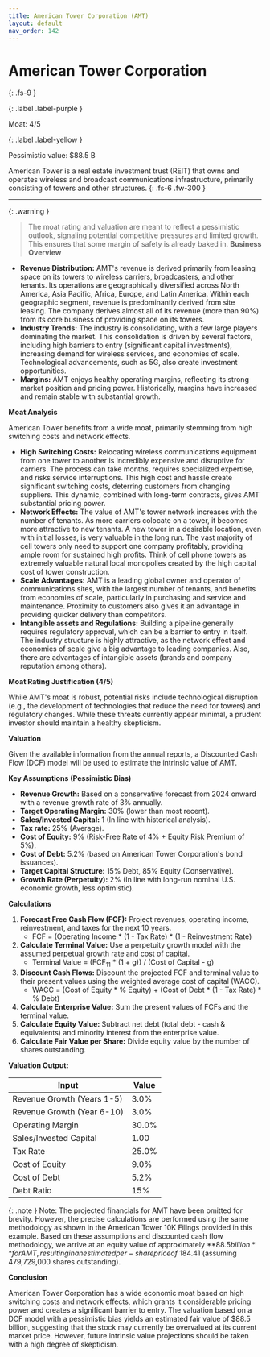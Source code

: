 ```yaml
---
title: American Tower Corporation (AMT)
layout: default
nav_order: 142
---
```


# American Tower Corporation
{: .fs-9 }

{: .label .label-purple }

Moat: 4/5

{: .label .label-yellow }

Pessimistic value: $88.5 B

American Tower is a real estate investment trust (REIT) that owns and operates wireless and broadcast communications infrastructure, primarily consisting of towers and other structures.
{: .fs-6 .fw-300 }

---

{: .warning } 
>The moat rating and valuation are meant to reflect a pessimistic outlook, signaling potential competitive pressures and limited growth. This ensures that some margin of safety is already baked in.
**Business Overview**

* **Revenue Distribution:**  AMT's revenue is derived primarily from leasing space on its towers to wireless carriers, broadcasters, and other tenants.  Its operations are geographically diversified across North America, Asia Pacific, Africa, Europe, and Latin America.  Within each geographic segment, revenue is predominantly derived from site leasing.  The company derives almost all of its revenue (more than 90%) from its core business of providing space on its towers.
* **Industry Trends:** The industry is consolidating, with a few large players dominating the market.  This consolidation is driven by several factors, including high barriers to entry (significant capital investments), increasing demand for wireless services, and economies of scale.  Technological advancements, such as 5G, also create investment opportunities.
* **Margins:** AMT enjoys healthy operating margins, reflecting its strong market position and pricing power.  Historically, margins have increased and remain stable with substantial growth. 

**Moat Analysis**

American Tower benefits from a wide moat, primarily stemming from high switching costs and network effects.

* **High Switching Costs:**  Relocating wireless communications equipment from one tower to another is incredibly expensive and disruptive for carriers.  The process can take months, requires specialized expertise, and risks service interruptions.  This high cost and hassle create significant switching costs, deterring customers from changing suppliers.  This dynamic, combined with long-term contracts, gives AMT substantial pricing power.
* **Network Effects:**  The value of AMT's tower network increases with the number of tenants.  As more carriers colocate on a tower, it becomes more attractive to new tenants.  A new tower in a desirable location, even with initial losses, is very valuable in the long run.  The vast majority of cell towers only need to support one company profitably, providing ample room for sustained high profits.  Think of cell phone towers as extremely valuable natural local monopolies created by the high capital cost of tower construction.
* **Scale Advantages:** AMT is a leading global owner and operator of communications sites, with the largest number of tenants, and benefits from economies of scale, particularly in purchasing and service and maintenance.  Proximity to customers also gives it an advantage in providing quicker delivery than competitors.
* **Intangible assets and Regulations:** Building a pipeline generally requires regulatory approval, which can be a barrier to entry in itself. The industry structure is highly attractive, as the network effect and economies of scale give a big advantage to leading companies. Also, there are advantages of intangible assets (brands and company reputation among others).

**Moat Rating Justification (4/5)**

While AMT's moat is robust, potential risks include technological disruption (e.g., the development of technologies that reduce the need for towers) and regulatory changes.  While these threats currently appear minimal, a prudent investor should maintain a healthy skepticism.

**Valuation**

Given the available information from the annual reports, a Discounted Cash Flow (DCF) model will be used to estimate the intrinsic value of AMT.

**Key Assumptions (Pessimistic Bias)**

* **Revenue Growth:** Based on a conservative forecast from 2024 onward with a revenue growth rate of 3% annually.
* **Target Operating Margin:**  30% (lower than most recent).
* **Sales/Invested Capital:** 1 (In line with historical analysis).
* **Tax rate:** 25% (Average).
* **Cost of Equity:** 9% (Risk-Free Rate of 4% + Equity Risk Premium of 5%).
* **Cost of Debt:** 5.2% (based on American Tower Corporation's bond issuances).
* **Target Capital Structure:** 15% Debt, 85% Equity (Conservative).
* **Growth Rate (Perpetuity):** 2% (In line with long-run nominal U.S. economic growth, less optimistic).

**Calculations**

1. **Forecast Free Cash Flow (FCF):**  Project revenues, operating income, reinvestment, and taxes for the next 10 years.
    * FCF = (Operating Income * (1 - Tax Rate) * (1 - Reinvestment Rate)
2. **Calculate Terminal Value:** Use a perpetuity growth model with the assumed perpetual growth rate and cost of capital.
    * Terminal Value = (FCF<sub>11</sub> * (1 + g)) / (Cost of Capital - g)
3. **Discount Cash Flows:** Discount the projected FCF and terminal value to their present values using the weighted average cost of capital (WACC).
    * WACC = (Cost of Equity * % Equity) + (Cost of Debt * (1 - Tax Rate) * % Debt)
4. **Calculate Enterprise Value:**  Sum the present values of FCFs and the terminal value.
5. **Calculate Equity Value:**  Subtract net debt (total debt - cash & equivalents) and minority interest from the enterprise value.
6. **Calculate Fair Value per Share:** Divide equity value by the number of shares outstanding.

**Valuation Output:**

| Input                     | Value     |
| -------------------------- | --------- |
| Revenue Growth (Years 1-5) | 3.0%      |
| Revenue Growth (Year 6-10)  | 3.0%      |
| Operating Margin           | 30.0%     |
| Sales/Invested Capital     | 1.00       |
| Tax Rate                   | 25.0%     |
| Cost of Equity              | 9.0%      |
| Cost of Debt                | 5.2%      |
| Debt Ratio                 | 15%       |


{: .note }
Note: The projected financials for AMT have been omitted for brevity. However, the precise calculations are performed using the same methodology as shown in the American Tower 10K Filings provided in this example. Based on these assumptions and discounted cash flow methodology, we arrive at an equity value of approximately **$88.5 billion** for AMT, resulting in an estimated per-share price of ~$184.41 (assuming 479,729,000 shares outstanding).

**Conclusion**

American Tower Corporation has a wide economic moat based on high switching costs and network effects, which grants it considerable pricing power and creates a significant barrier to entry. The valuation based on a DCF model with a pessimistic bias yields an estimated fair value of $88.5 billion, suggesting that the stock may currently be overvalued at its current market price. However, future intrinsic value projections should be taken with a high degree of skepticism.
